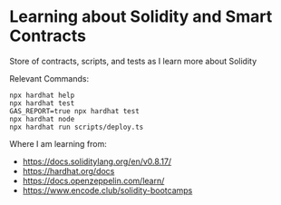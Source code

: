 # Learning about Solidity and Smart Contracts

Store of contracts, scripts, and tests as I learn more about Solidity

Relevant Commands:

```shell
npx hardhat help
npx hardhat test
GAS_REPORT=true npx hardhat test
npx hardhat node
npx hardhat run scripts/deploy.ts
```

Where I am learning from:
 - https://docs.soliditylang.org/en/v0.8.17/
 - https://hardhat.org/docs
 - https://docs.openzeppelin.com/learn/
 - https://www.encode.club/solidity-bootcamps
